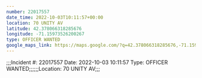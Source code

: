 ```yaml
---
number: 22017557
date_time: 2022-10-03T10:11:57+00:00
location: 70 UNITY AV
latitude: 42.378066318285676
longitude: -71.15973526200267
type: OFFICER WANTED
google_maps_link: https://maps.google.com/?q=42.378066318285676,-71.15973526200267
---
```


;;;Incident #: 22017557   Date: 2022-10-03 10:11:57    Type: OFFICER WANTED;;;;;;Location: 70 UNITY AV;;;
